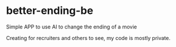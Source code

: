 # better-ending-be

Simple APP to use AI to change the ending of a movie

Creating for recruiters and others to see, my code is mostly private.
